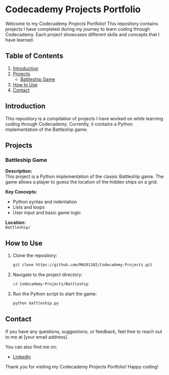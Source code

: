 # Codecademy Projects Portfolio

Welcome to my Codecademy Projects Portfolio! This repository contains projects I have completed during my journey to learn coding through Codecademy. Each project showcases different skills and concepts that I have learned.

## Table of Contents

1. [Introduction](#introduction)
2. [Projects](#projects)
    - [Battleship Game](#battleship-game)
3. [How to Use](#how-to-use)
4. [Contact](#contact)

## Introduction

This repository is a compilation of projects I have worked on while learning coding through Codecademy. Currently, it contains a Python implementation of the Battleship game.

## Projects

### Battleship Game

**Description:**  
This project is a Python implementation of the classic Battleship game. The game allows a player to guess the location of the hidden ships on a grid.

**Key Concepts:**
- Python syntax and indentation
- Lists and loops
- User input and basic game logic

**Location:**  
`Battleship/`

## How to Use

1. Clone the repository:
    ```bash
    git clone https://github.com/MH261102/Codecademy-Projects.git
    ```
2. Navigate to the project directory:
    ```bash
    cd Codecademy-Projects/Battleship
    ```
3. Run the Python script to start the game:
    ```bash
    python battleship.py
    ```

## Contact

If you have any questions, suggestions, or feedback, feel free to reach out to me at [your email address].

You can also find me on:
- [LinkedIn](https://www.linkedin.com/in/mihirhurwanth/)

Thank you for visiting my Codecademy Projects Portfolio! Happy coding!
